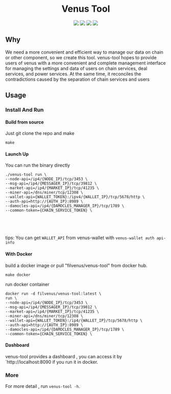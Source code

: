 <h1 align="center">Venus Tool</h1>

<p align="center">
 <a href="https://github.com/ipfs-force-community/venus-tool/actions"><img src="https://github.com/ipfs-force-community/venus-tool/actions/workflows/build_upload.yml/badge.svg"/></a>
 <a href="https://codecov.io/gh/ipfs-force-community/venus-tool"><img src="https://codecov.io/gh/ipfs-force-community/venus-tool/branch/master/graph/badge.svg?token=J5QWYWkgHT"/></a>
 <a href="https://goreportcard.com/report/github.com/ipfs-force-community/venus-tool"><img src="https://goreportcard.com/badge/github.com/ipfs-force-community/venus-tool"/></a>
 <a href="https://github.com/ipfs-force-community/venus-tool/tags"><img src="https://img.shields.io/github/v/tag/ipfs-force-community/venus-tool"/></a>
  <br>
</p>

## Why

We need a more convenient and efficient way to manage our data on chain or other component, so we create this tool.
venus-tool hopes to provide users of venus with a more convenient and complete management interface for managing the settings and data of users on chain services, deal services, and power services. At the same time, it reconciles the contradictions caused by the separation of chain services and users

## Usage

### Install And Run

#### Build from source

Just git clone the repo and make
```shell
make
```

#### Launch Up

You can run the binary directly
```shell
./venus-tool run \
--node-api=/ip4/{NODE_IP}/tcp/3453 \
--msg-api=/ip4/{MESSAGER_IP}/tcp/39812 \
--market-api=/ip4/{MARKET_IP}/tcp/41235 \
--miner-api=/dns/miner/tcp/12308 \
--wallet-api={WALLET_TOKEN}:/ipv4/{WALLET_IP}/tcp/5678/http \
--auth-api=http://{AUTH_IP}:8989 \
--damocles-api=/ip4/{DAMOCLES_MANAGER_IP}/tcp/1789 \
--common-token={CHAIN_SERVICE_TOKEN} \





```
tips: You can get `WALLET_API` from venus-wallet with `venus-wallet auth api-info` 

#### With Docker

build a docker image or pull "filvenus/venus-tool" from docker hub. 
```shell
make docker
```

run docker container
```shell
docker run -d filvenus/venus-tool:latest \
run \
--node-api=/ip4/{NODE_IP}/tcp/3453 \
--msg-api=/ip4/{MESSAGER_IP}/tcp/39812 \
--market-api=/ip4/{MARKET_IP}/tcp/41235 \
--miner-api=/dns/miner/tcp/12308 \
--wallet-api={WALLET_TOKEN}:/ip4/{WALLET_IP}/tcp/5678/http \
--auth-api=http://{AUTH_IP}:8989 \
--damocles-api=/ip4/{DAMOCLES_MANAGER_IP}/tcp/1789 \
--common-token={CHAIN_SERVICE_TOKEN} \
```

#### Dashboard

venus-tool provides a dashboard , you can access it by `http://localhost:8090 if you run it in docker.


### More
For more detail , run `venus-tool -h`.
